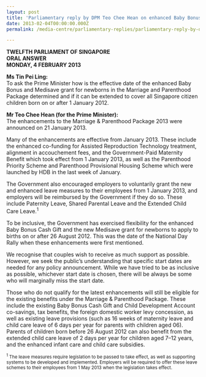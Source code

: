 ```yaml
---
layout: post
title: 'Parliamentary reply by DPM Teo Chee Hean on enhanced Baby Bonus and Medisave Grant for newborns in the M&P package'
date: 2013-02-04T00:00:00.000Z
permalink: /media-centre/parliamentary-replies/parliamentary-reply-by-dpm-teo-chee-hean-on-4-feb-2013/

---
```




**TWELFTH PARLIAMENT OF SINGAPORE  
ORAL ANSWER  
MONDAY, 4 FEBRUARY 2013**

**Ms Tin Pei Ling:**  
To ask the Prime Minister how is the effective date of the enhanced Baby Bonus and Medisave grant for newborns in the Marriage and Parenthood Package determined and if it can be extended to cover all Singapore citizen children born on or after 1 January 2012.

**Mr Teo Chee Hean (for the Prime Minister):**  
The enhancements to the Marriage & Parenthood Package 2013 were announced on 21 January 2013.

Many of the enhancements are effective from January 2013. These include the enhanced co-funding for Assisted Reproduction Technology treatment, alignment in accouchement fees, and the Government-Paid Maternity Benefit which took effect from 1 January 2013, as well as the Parenthood Priority Scheme and Parenthood Provisional Housing Scheme which were launched by HDB in the last week of January.

The Government also encouraged employers to voluntarily grant the new and enhanced leave measures to their employees from 1 January 2013, and employers will be reimbursed by the Government if they do so. These include Paternity Leave, Shared Parental Leave and the Extended Child Care Leave.<sup>1</sup>

To be inclusive, the Government has exercised flexibility for the enhanced Baby Bonus Cash Gift and the new Medisave grant for newborns to apply to births on or after 26 August 2012. This was the date of the National Day Rally when these enhancements were first mentioned.

We recognise that couples wish to receive as much support as possible. However, we seek the public’s understanding that specific start dates are needed for any policy announcement. While we have tried to be as inclusive as possible, whichever start date is chosen, there will be always be some who will marginally miss the start date.

Those who do not qualify for the latest enhancements will still be eligible for the existing benefits under the Marriage & Parenthood Package. These include the existing Baby Bonus Cash Gift and Child Development Account co-savings, tax benefits, the foreign domestic worker levy concession, as well as existing leave provisions (such as 16 weeks of maternity leave and child care leave of 6 days per year for parents with children aged 06). Parents of children born before 26 August 2012 can also benefit from the extended child care leave of 2 days per year for children aged 7–12 years, and the enhanced infant care and child care subsidies.

<sub><sup>1</sup> The leave measures require legislation to be passed to take effect, as well as supporting systems to be developed and implemented. Employers will be required to offer these leave schemes to their employees from 1 May 2013 when the legislation takes effect.</sub>


